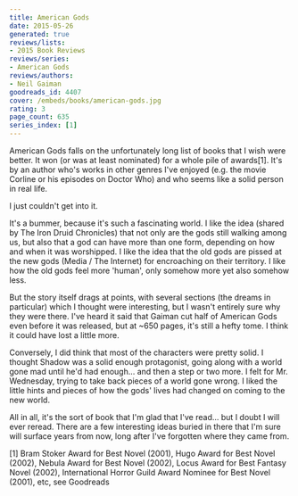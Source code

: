 ```yaml
---
title: American Gods
date: 2015-05-26
generated: true
reviews/lists:
- 2015 Book Reviews
reviews/series:
- American Gods
reviews/authors:
- Neil Gaiman
goodreads_id: 4407
cover: /embeds/books/american-gods.jpg
rating: 3
page_count: 635
series_index: [1]
---
```

American Gods falls on the unfortunately long list of books that I wish were better. It won (or was at least nominated) for a whole pile of awards[1]. It's by an author who's works in other genres I've enjoyed (e.g. the movie Corline or his episodes on Doctor Who) and who seems like a solid person in real life.  

I just couldn't get into it.  

<!--more-->

It's a bummer, because it's such a fascinating world. I like the idea (shared by The Iron Druid Chronicles) that not only are the gods still walking among us, but also that a god can have more than one form, depending on how and when it was worshipped. I like the idea that the old gods are pissed at the new gods (Media / The Internet) for encroaching on their territory. I like how the old gods feel more 'human', only somehow more yet also somehow less.  

But the story itself drags at points, with several sections (the dreams in particular) which I thought were interesting, but I wasn't entirely sure why they were there. I've heard it said that Gaiman cut half of American Gods even before it was released, but at ~650 pages, it's still a hefty tome. I think it could have lost a little more.  

Conversely, I did think that most of the characters were pretty solid. I thought Shadow was a solid enough protagonist, going along with a world gone mad until he'd had enough... and then a step or two more. I felt for Mr. Wednesday, trying to take back pieces of a world gone wrong. I liked the little hints and pieces of how the gods' lives had changed on coming to the new world.  

All in all, it's the sort of book that I'm glad that I've read... but I doubt I will ever reread. There are a few interesting ideas buried in there that I'm sure will surface years from now, long after I've forgotten where they came from.  

[1] Bram Stoker Award for Best Novel (2001), Hugo Award for Best Novel (2002), Nebula Award for Best Novel (2002), Locus Award for Best Fantasy Novel (2002), International Horror Guild Award Nominee for Best Novel (2001), etc, see Goodreads